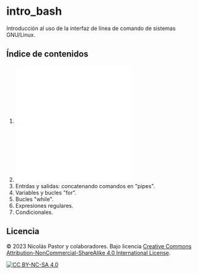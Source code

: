 # intro_bash
Introducción al uso de la interfaz de línea de comando de sistemas GNU/Linux.

## Índice de contenidos
1. ![La terminal, sistema de archivos, rutas relativas y absolutas.](01_laterminal.md)
2. ![Moviéndome por el sistema. Creando, copiando y moviendo archivos](02_moviendome.md)
3. Entrdas y salidas: concatenando comandos en "pipes".
4. Variables y bucles "for".
5. Bucles "while".
6. Expresiones regulares.
7. Condicionales.




## Licencia
© 2023 Nicolás Pastor y colaboradores. Bajo licencia [Creative Commons Attribution-NonCommercial-ShareAlike 4.0 International License][cc-by-nc-sa].

[![CC BY-NC-SA 4.0][cc-by-nc-sa-image]][cc-by-nc-sa]

[cc-by-nc-sa]: http://creativecommons.org/licenses/by-nc-sa/4.0/
[cc-by-nc-sa-image]: https://licensebuttons.net/l/by-nc-sa/4.0/88x31.png


